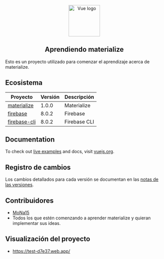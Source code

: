<p align="center"><a href="https://materializecss.com/" target="_blank" rel="noopener noreferrer"><img width="100" src="https://picsum.photos/500/500" alt="Vue logo"></a></p>

<p>

</p>

<h2 align="center">Aprendiendo materialize</h2>

Esto es un proyecto utilizado para comenzar el aprendizaje acerca de materialize.

## Ecosistema

| Proyecto | Versión | Descripción |
|---------|--------|-------------|
| [materialize]          | 1.0.0 | Materialize |
| [firebase]                | 8.0.2 | Firebase |
| [firebase-cli]             | 8.0.2 | Firebase CLI |

[materialize]: https://materializecss.com/
[firebase]: https://firebase.google.com/docs/hosting/quickstart?hl=es
[firebase-cli]: https://firebase.google.com/docs/cli



## Documentation

To check out [live examples](https://vuejs.org/v2/examples/) and docs, visit [vuejs.org](https://vuejs.org).



## Registro de cambios

Los cambios detallados para cada versión se documentan en las [notas de las versiones](https://github.com/Zorayda/learningTomaterialize/releases).



## Contribuidores

- [MoNa15](https://mona15.com)
- Todos los que estén comenzando a aprender materialize y quieran implementar sus ideas.


## Visualización del proyecto

- https://test-d7e37.web.app/


